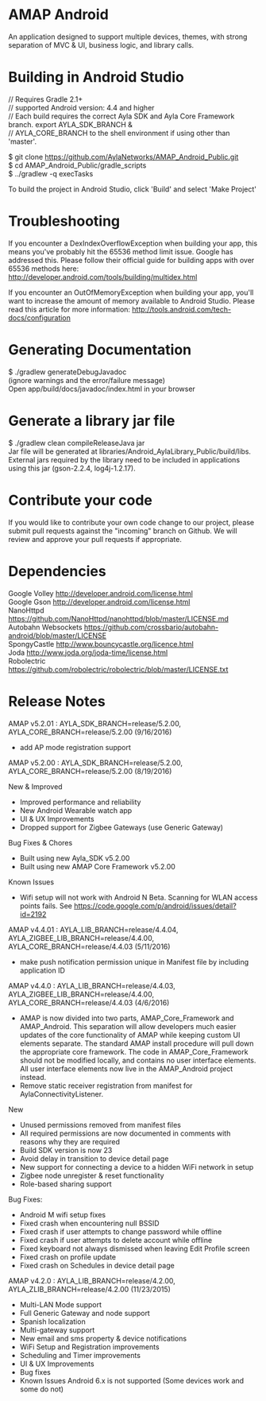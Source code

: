 AMAP Android
==================

An application designed to support multiple devices, themes, with strong separation of MVC &amp; UI, business logic, and library calls.


Building in Android Studio
=========================

// Requires Gradle 2.1+  
// supported Android version: 4.4 and higher  
// Each build requires the correct Ayla SDK and Ayla Core Framework branch. export AYLA_SDK_BRANCH &  
// AYLA_CORE_BRANCH to the shell environment if using other than 'master'.

$ git clone https://github.com/AylaNetworks/AMAP_Android_Public.git  
$ cd AMAP_Android_Public/gradle_scripts  
$ ../gradlew -q execTasks  

To build the project in Android Studio, click 'Build' and select 'Make Project'

  Troubleshooting
  ===============

  If you encounter a DexIndexOverflowException when building your app, this means you've probably hit the 65536 method limit issue.  Google has addressed this.  Please follow their official guide for building apps with over 65536 methods here: http://developer.android.com/tools/building/multidex.html

  If you encounter an OutOfMemoryException when building your app, you'll want to increase the amount of memory available to Android Studio.  Please read this article for more information: http://tools.android.com/tech-docs/configuration


Generating Documentation
===========================

$ ./gradlew generateDebugJavadoc  
(ignore warnings and the error/failure message)  
Open app/build/docs/javadoc/index.html in your browser


Generate a library jar file
===========================

$ ./gradlew clean compileReleaseJava jar  
Jar file will be generated at libraries/Android_AylaLibrary_Public/build/libs.  
External jars required by the library need to be included in applications using this jar (gson-2.2.4, log4j-1.2.17).

Contribute your code
====================

If you would like to contribute your own code change to our project, please submit pull requests against the "incoming" branch on Github. We will review and approve your pull requests if appropriate.

Dependencies
============

Google Volley		http://developer.android.com/license.html  
Google Gson		http://developer.android.com/license.html  
NanoHttpd		https://github.com/NanoHttpd/nanohttpd/blob/master/LICENSE.md  
Autobahn Websockets	https://github.com/crossbario/autobahn-android/blob/master/LICENSE  
SpongyCastle		http://www.bouncycastle.org/licence.html  
Joda			http://www.joda.org/joda-time/license.html  
Robolectric 		https://github.com/robolectric/robolectric/blob/master/LICENSE.txt


Release Notes
===========================

AMAP v5.2.01 : AYLA_SDK_BRANCH=release/5.2.00, AYLA_CORE_BRANCH=release/5.2.00 (9/16/2016)
- add AP mode registration support

AMAP v5.2.00 : AYLA_SDK_BRANCH=release/5.2.00, AYLA_CORE_BRANCH=release/5.2.00 (8/19/2016)

New & Improved
- Improved performance and reliability
- New Android Wearable watch app
- UI & UX Improvements
- Dropped support for Zigbee Gateways (use Generic Gateway)

Bug Fixes & Chores
- Built using new Ayla_SDK  v5.2.00
- Built using new AMAP Core Framework v5.2.00

Known Issues
- Wifi setup will not work with Android N Beta. Scanning for WLAN access points fails. See https://code.google.com/p/android/issues/detail?id=2192

AMAP v4.4.01 : AYLA_LIB_BRANCH=release/4.4.04, AYLA_ZIGBEE_LIB_BRANCH=release/4.4.00, AYLA_CORE_BRANCH=release/4.4.03 (5/11/2016)
- make push notification permission unique in Manifest file by including application ID

AMAP v4.4.0 : AYLA_LIB_BRANCH=release/4.4.03, AYLA_ZIGBEE_LIB_BRANCH=release/4.4.00, AYLA_CORE_BRANCH=release/4.4.03 (4/6/2016)
- AMAP is now divided into two parts, AMAP_Core_Framework and AMAP_Android. This separation will allow developers much easier updates of the core functionality of AMAP while keeping custom UI elements separate. The standard AMAP install procedure will pull down the appropriate core framework. The code in AMAP_Core_Framework should not be modified locally, and contains no user interface elements. All user interface elements now live in the AMAP_Android project instead.
- Remove static receiver registration from manifest for AylaConnectivityListener.

New
- Unused permissions removed from manifest files
- All required permissions are now documented in comments with reasons why they are required
- Build SDK version is now 23
- Avoid delay in transition to device detail page
- New support for connecting a device to a hidden WiFi network in setup
- Zigbee node unregister & reset functionality
- Role-based sharing support

Bug Fixes:
- Android M wifi setup fixes
- Fixed crash when encountering null BSSID
- Fixed crash if user attempts to change password while offline
- Fixed crash if user attempts to delete account while offline
- Fixed keyboard not always dismissed when leaving Edit Profile screen
- Fixed crash on profile update
- Fixed crash on Schedules in device detail page


AMAP v4.2.0 : AYLA_LIB_BRANCH=release/4.2.00, AYLA_ZLIB_BRANCH=release/4.2.00 (11/23/2015)
- Multi-LAN Mode support
- Full Generic Gateway and node support
- Spanish localization
- Multi-gateway support
- New email and sms property & device notifications
- WiFi Setup and Registration improvements
- Scheduling and Timer improvements
- UI & UX Improvements
- Bug fixes
- Known Issues
  Android 6.x is not supported (Some devices work and some do not)
